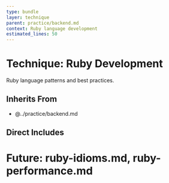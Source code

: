 ```yaml
---
type: bundle
layer: technique
parent: practice/backend.md
context: Ruby language development
estimated_lines: 50
---
```

# Technique: Ruby Development

Ruby language patterns and best practices.

## Inherits From
- @../practice/backend.md

## Direct Includes
# Future: ruby-idioms.md, ruby-performance.md